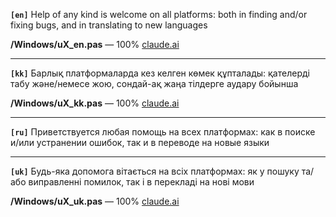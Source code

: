 **`[en]`** Help of any kind is welcome on all platforms: both in finding and/or fixing bugs, and in translating to new languages

**/Windows/uX_en.pas** — 100% [claude.ai](https://claude.ai "claude.ai")

------------

**`[kk]`** Барлық платформаларда кез келген көмек құпталады: қателерді табу және/немесе жою, сондай-ақ жаңа тілдерге аудару бойынша

**/Windows/uX_kk.pas** — 100% [claude.ai](https://claude.ai "claude.ai")

------------

**`[ru]`** Приветствуется любая помощь на всех платформах: как в поиске и/или устранении ошибок, так и в переводе на новые языки

------------

**`[uk]`** Будь-яка допомога вітається на всіх платформах: як у пошуку та/або виправленні помилок, так і в перекладі на нові мови

**/Windows/uX_uk.pas** — 100% [claude.ai](https://claude.ai "claude.ai")